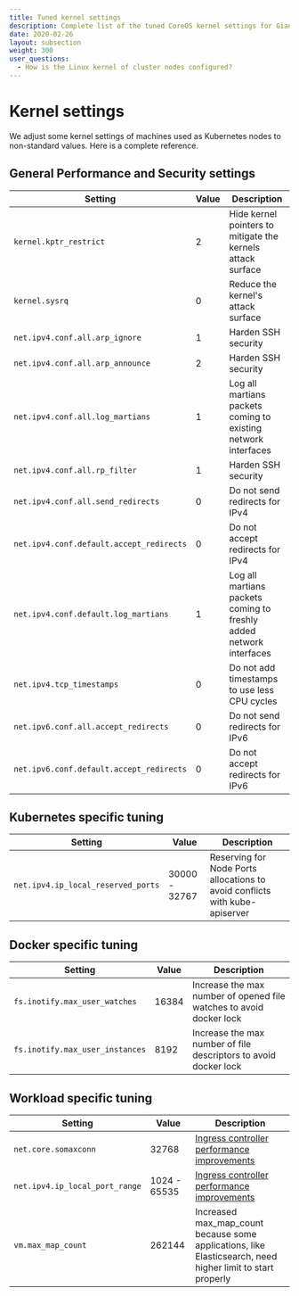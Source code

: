 ```yaml
---
title: Tuned kernel settings
description: Complete list of the tuned CoreOS kernel settings for Giant Swarm clusters.
date: 2020-02-26
layout: subsection
weight: 300
user_questions:
  - How is the Linux kernel of cluster nodes configured?
---
```


# Kernel settings

We adjust some kernel settings of machines used as Kubernetes nodes to non-standard values. Here is a complete reference.

## General Performance and Security settings

| Setting                                  | Value         | Description                                                         |
| ---                                      | ---           | ---                                                                 |
| `kernel.kptr_restrict`                   | 2             | Hide kernel pointers to mitigate the kernels attack surface         |
| `kernel.sysrq`                           | 0             | Reduce the kernel's attack surface                                  |
| `net.ipv4.conf.all.arp_ignore`           | 1             | Harden SSH security                                                 |
| `net.ipv4.conf.all.arp_announce`         | 2             | Harden SSH security                                                 |  
| `net.ipv4.conf.all.log_martians`         | 1             | Log all martians packets coming to existing network interfaces      |
| `net.ipv4.conf.all.rp_filter`            | 1             | Harden SSH security                                                 |
| `net.ipv4.conf.all.send_redirects`       | 0             | Do not send redirects for IPv4                                      |
| `net.ipv4.conf.default.accept_redirects` | 0             | Do not accept redirects for IPv4                                    |
| `net.ipv4.conf.default.log_martians`     | 1             | Log all martians packets coming to freshly added network interfaces |
| `net.ipv4.tcp_timestamps`                | 0             | Do not add timestamps to use less CPU cycles                        |
| `net.ipv6.conf.all.accept_redirects`     | 0             | Do not send redirects for IPv6                                      |
| `net.ipv6.conf.default.accept_redirects` | 0             | Do not accept redirects for IPv6                                    |

## Kubernetes specific tuning

| Setting                             | Value         | Description                                                                 |
| ---                                | ---           | ---                                                                         |
| `net.ipv4.ip_local_reserved_ports` | 30000 - 32767 | Reserving for Node Ports allocations to avoid conflicts with kube-apiserver |

## Docker specific tuning

| Setting                         | Value         | Description                                                         |
| ---                             | ---           | ---                                                                 |
| `fs.inotify.max_user_watches`   | 16384         | Increase the max number of opened file watches to avoid docker lock |
| `fs.inotify.max_user_instances` | 8192          | Increase the max number of file descriptors to avoid docker lock    |

## Workload specific tuning

| Setting                        | Value        | Description                                                                                                |
| ---                            | ---          | ---                                                                                                        |
| `net.core.somaxconn`           | 32768        | [Ingress controller performance improvements](https://github.com/kubernetes/ingress-nginx/issues/1939)     |
| `net.ipv4.ip_local_port_range` | 1024 - 65535 | [Ingress controller performance improvements](https://github.com/kubernetes/ingress-nginx/issues/1939)     |
| `vm.max_map_count`             | 262144       | Increased max_map_count because some applications, like Elasticsearch, need higher limit to start properly |
